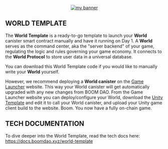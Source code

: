 <p align="center">
  <a href="logo" target="_blank" rel="noreferrer"><img src="https://github.com/BoomDAO/game-launcher/assets/29381374/875537bb-f9d4-4594-84e0-a7375ce46213" alt="my banner"></a>
</p>

## WORLD TEMPLATE

The **World Template** is a ready-to-go template to launch your **World** canister smart contract manually and have it running on Day 1. A **World** serves as the command center, aka the "server backend" of your game, regulating the logic and rules governing your game economy. It connects to the **World Protocol** to store user data in a universal database.

You can download this World Template code if you would like to manually write your **World** yourself.

However, we recommend deploying a **World canister** on the [Game Launcher](launcher.boomdao.xyz) website. This way your World canister will get automatically upgraded with any new changes from BOOM DAO. From the Game Launcher website you can deploy/configure your World, download the [Unity Template](https://github.com/BoomDAO/unity-template) and edit it to call your World canister, and upload your Unity game client build to the website. Boom. You now have a fully on-chain game.

## TECH DOCUMENTATION

To dive deeper into the World Template, read the tech docs here: https://docs.boomdao.xyz/world-template
